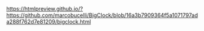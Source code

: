 

https://htmlpreview.github.io/?https://github.com/marcobucelli/BigClock/blob/16a3b7909364f5a1071797ada288f762d7e81209/bigclock.html